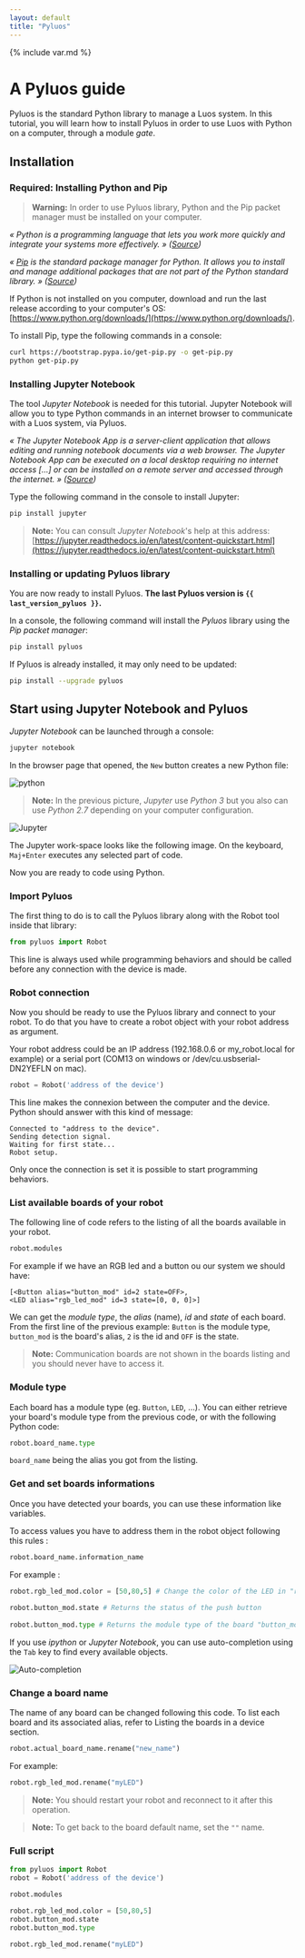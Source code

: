 ```yaml
---
layout: default
title: "Pyluos"
---
```

{% include var.md %}

# A Pyluos guide

Pyluos is the standard Python library to manage a Luos system. In this tutorial, you will learn how to install Pyluos in order to use Luos with Python on a computer, through a module _gate_.

## Installation
### Required: Installing Python and Pip

<blockquote class="warning"><strong>Warning:</strong> In order to use Pyluos library, Python and the Pip packet manager must be installed on your computer.</blockquote>

_« Python is a programming language that lets you work more quickly and integrate your systems more effectively. » ([Source](https://python.org))_

_« [Pip](https://pip.pypa.io/en/stable/) is the standard package manager for Python. It allows you to install and manage additional packages that are not part of the Python standard library. » ([Source](https://realpython.com/what-is-pip/#getting-started-with-pip))_

If Python is not installed on you computer, download and run the last release according to your computer's OS: [https://www.python.org/downloads/](https://www.python.org/downloads/).

To install Pip, type the following commands in a console:

```bash
curl https://bootstrap.pypa.io/get-pip.py -o get-pip.py
python get-pip.py
```

### Installing Jupyter Notebook

The tool _Jupyter Notebook_ is needed for this tutorial. Jupyter Notebook will allow you to type Python commands in an internet browser to communicate with a Luos system, via Pyluos.

_« The Jupyter Notebook App is a server-client application that allows editing and running notebook documents via a web browser. The Jupyter Notebook App can be executed on a local desktop requiring no internet access [...] or can be installed on a remote server and accessed through the internet. » ([Source](https://jupyter-notebook-beginner-guide.readthedocs.io/en/latest/what_is_jupyter.html))_

Type the following command in the console to install Jupyter:

```bash
pip install jupyter
```

> **Note:** You can consult _Jupyter Notebook_'s help at this address: [https://jupyter.readthedocs.io/en/latest/content-quickstart.html](https://jupyter.readthedocs.io/en/latest/content-quickstart.html)
 
### Installing or updating Pyluos library

You are now ready to install Pyluos. **The last Pyluos version is `{{ last_version_pyluos }}`.**

In a console, the following command will install the *Pyluos* library using the *Pip packet manager*:

```bash
pip install pyluos
```

If Pyluos is already installed, it may only need to be updated:

```bash
pip install --upgrade pyluos
```


## Start using Jupyter Notebook and Pyluos

_Jupyter Notebook_ can be launched through a console:

```bash
jupyter notebook
```

In the browser page that opened, the `New` button creates a new Python file:

![python](/assets/img/pyluos-1.png)

> **Note:** In the previous picture, *Jupyter* use *Python 3* but you also can use *Python 2.7* depending on your computer configuration.

![Jupyter](/assets/img/pyluos-2.png)

The Jupyter work-space looks like the following image. On the keyboard,  `Maj+Enter` executes any selected part of code.

Now you are ready to code using Python.

### Import Pyluos
The first thing to do is to call the Pyluos library along with the Robot tool inside that library:

```python
from pyluos import Robot
```
 
This line is always used while programming behaviors and should be called before any connection with the device is made.

### Robot connection
Now you should be ready to use the Pyluos library and connect to your robot. To do that you have to create a robot object with your robot address as argument.

Your robot address could be an IP address (192.168.0.6 or my_robot.local for example) or a serial port (COM13 on windows or /dev/cu.usbserial-DN2YEFLN on mac).

```python
robot = Robot('address of the device')
```
 
This line makes the connexion between the computer and the device. Python should answer with this kind of message:

`Connected to "address to the device".`<br />
`Sending detection signal.`<br />
`Waiting for first state...`<br />
`Robot setup.`

Only once the connection is set it is possible to start programming behaviors.

### List available boards of your robot
The following line of code refers to the listing of all the boards available in your robot.

```python
robot.modules
```
 
For example if we have an RGB led and a button ou our system we should have:

`[<Button alias="button_mod" id=2 state=OFF>,`<br />
`<LED alias="rgb_led_mod" id=3 state=[0, 0, 0]>]`

We can get the *module type*, the *alias* (name), *id* and *state* of each board.
From the first line of the previous example: `Button` is the module type, `button_mod` is the board's alias, `2` is the id and `OFF` is the state.

> **Note:** Communication boards are not shown in the boards listing and you should never have to access it.


### Module type

Each board has a module type (eg. `Button`, `LED`, ...). 
You can either retrieve your board's module type from the previous code, or with the following Python code:

```python
robot.board_name.type
```
`board_name` being the alias you got from the listing.


### Get and set boards informations
Once you have detected your boards, you can use these information like variables.

To access values you have to address them in the robot object following this rules :

```python
robot.board_name.information_name
```
 
For example :

```python
robot.rgb_led_mod.color = [50,80,5] # Change the color of the LED in "rgb_led_mod" board
 
robot.button_mod.state # Returns the status of the push button
 
robot.button_mod.type # Returns the module type of the board "button_mod"
```
 
If you use *ipython* or *Jupyter Notebook*, you can use auto-completion using the `Tab` key to find every available objects.

![Auto-completion](/assets/img/pyluos-3.png)

### Change a board name
The name of any board can be changed following this code. To list each board and its associated alias, refer to Listing the boards in a device section.

```python
robot.actual_board_name.rename("new_name")
```
 
For example:

```python
robot.rgb_led_mod.rename("myLED")
```

> **Note:** You should restart your robot and reconnect to it after this operation.

> **Note:** To get back to the board default name, set the `""` name.

### Full script

```python
from pyluos import Robot
robot = Robot('address of the device')

robot.modules

robot.rgb_led_mod.color = [50,80,5] 
robot.button_mod.state 
robot.button_mod.type

robot.rgb_led_mod.rename("myLED")
```
